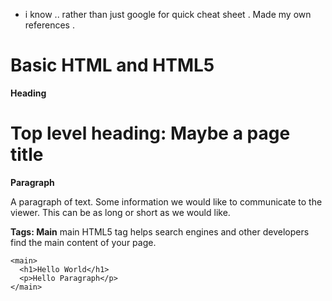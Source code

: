 * i know .. rather than just google for quick cheat sheet . Made my own references . 


# Basic HTML and HTML5


**Heading**
<h1>Top level heading: Maybe a page title</h1>

**Paragraph**
<p>A paragraph of text. Some information we would like to communicate to the viewer. This can be as long or short as we would like.</p>

**Tags: Main**
main HTML5 tag helps search engines and other developers find the main content of your page.

```
<main> 
  <h1>Hello World</h1>
  <p>Hello Paragraph</p>
</main>
```